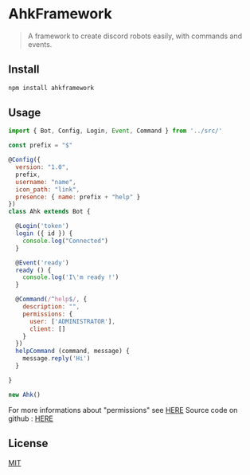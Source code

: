 # AhkFramework

> A framework to create discord robots easily, with commands and events.

## Install

```bash
npm install ahkframework
```

## Usage

```javascript
import { Bot, Config, Login, Event, Command } from '../src/'

const prefix = "$"

@Config({
  version: "1.0",
  prefix,
  username: "name",
  icon_path: "link",
  presence: { name: prefix + "help" }
})
class Ahk extends Bot {

  @Login('token')
  login ({ id }) {
    console.log("Connected")
  }

  @Event('ready')
  ready () {
    console.log('I\'m ready !')
  }

  @Command(/^help$/, {
    description: "",
    permissions: {
      user: ['ADMINISTRATOR'],
      client: []
    }
  })
  helpCommand (command, message) {
    message.reply('Hi')
  }

}

new Ahk()
```

For more informations about "permissions" see [HERE](http://discordjs.readthedocs.io/en/latest/docs_permissionconstants.html)
Source code on github : [HERE](https://github.com/Sebastien-Ahkrin/ahk-framework)

## License

[MIT](http://vjpr.mit-license.org)

